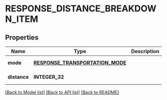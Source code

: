 # RESPONSE_DISTANCE_BREAKDOWN_ITEM

## Properties
Name | Type | Description | Notes
------------ | ------------- | ------------- | -------------
**mode** | [**RESPONSE_TRANSPORTATION_MODE**](ResponseTransportationMode.md) |  | [default to null]
**distance** | **INTEGER_32** |  | [default to null]

[[Back to Model list]](../README.md#documentation-for-models) [[Back to API list]](../README.md#documentation-for-api-endpoints) [[Back to README]](../README.md)


